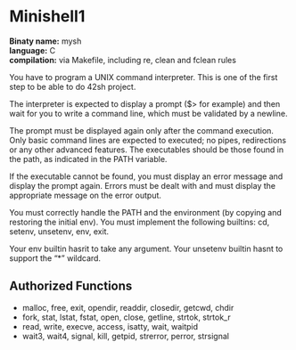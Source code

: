 # Minishell1

**Binaty name:** mysh</br>
**language:** C</br>
**compilation:** via Makefile, including re, clean and fclean rules

You have to program a UNIX command interpreter.
This is one of the first step to be able to do 42sh project.

The interpreter is expected to display a prompt ($> for example) and then wait for you to write a command
line, which must be validated by a newline.

The prompt must be displayed again only after the command execution.
Only basic command lines are expected to executed; no pipes, redirections or any other advanced features.
The executables should be those found in the path, as indicated in the PATH variable.

If the executable cannot be found, you must display an error message and display the prompt again.
Errors must be dealt with and must display the appropriate message on the error output.

You must correctly handle the PATH and the environment (by copying and restoring the initial env).
You must implement the following builtins: cd, setenv, unsetenv, env, exit.

Your env builtin hasrit to take any argument. Your unsetenv builtin hasnt to support the “*” wildcard.


## Authorized Functions

* malloc, free, exit, opendir, readdir, closedir, getcwd, chdir
* fork, stat, lstat, fstat, open, close, getline, strtok, strtok_r
* read, write, execve, access, isatty, wait, waitpid
* wait3, wait4, signal, kill, getpid, strerror, perror, strsignal
